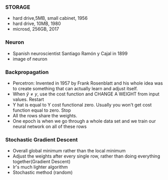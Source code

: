 ### STORAGE

- hard drive,5MB, small cabinet, 1956
- hard drive, 10MB, 1980
- microsd, 256GB, 2017

### Neuron

- Spanish neuroscientist Santiago Ramón y Cajal in 1899
- image of neuron

### Backpropagation

- Percetron: Invented in 1957 by Frank Rosenblatt and his whole idea was to create something that can actually learn and adjust itself.
- When $\hat{y} \neq y$, use the cost function and CHANGE A WEIGHT from input values. Restart
- Y hat is equal to Y cost functional zero. Usually you won't get cost function equal to zero. Stop
- All the rows share the weights.
- One epoch is when we go through a whole data set and we train our neural network on all of these rows

### Stochastic Gradient Descent

- Overall global minimum rather than the local minimum
- Adjust the weights after every single row, rather than doing everything together(Gradient Descent)
- Ir's much lighter algorithm
- Stochastic method (random)
